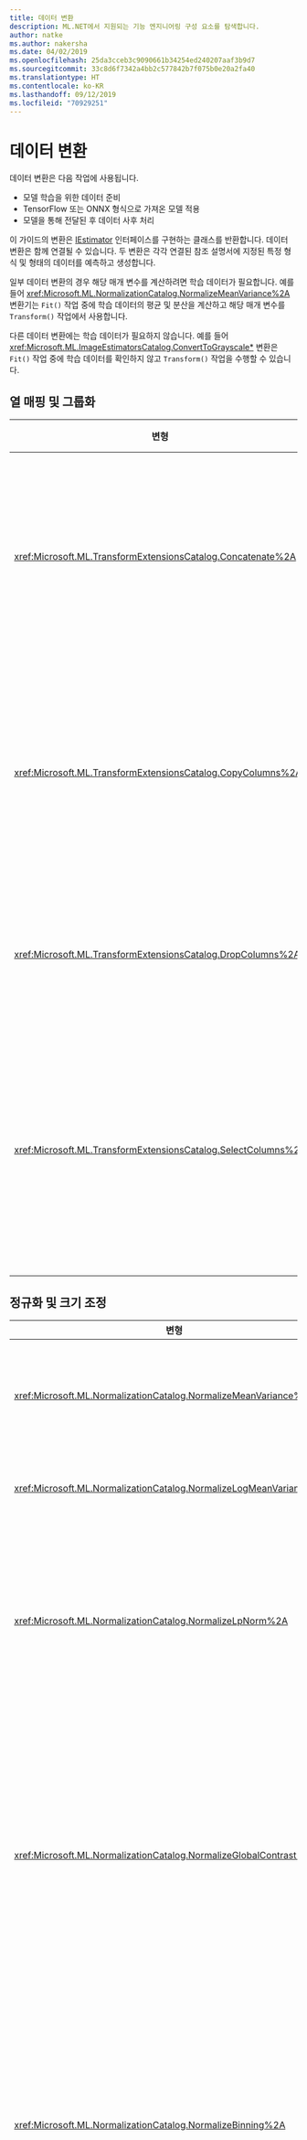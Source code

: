 ```yaml
---
title: 데이터 변환
description: ML.NET에서 지원되는 기능 엔지니어링 구성 요소를 탐색합니다.
author: natke
ms.author: nakersha
ms.date: 04/02/2019
ms.openlocfilehash: 25da3cceb3c9090661b34254ed240207aaf3b9d7
ms.sourcegitcommit: 33c8d6f7342a4bb2c577842b7f075b0e20a2fa40
ms.translationtype: HT
ms.contentlocale: ko-KR
ms.lasthandoff: 09/12/2019
ms.locfileid: "70929251"
---
```

# <a name="data-transformations"></a>데이터 변환

데이터 변환은 다음 작업에 사용됩니다.

- 모델 학습을 위한 데이터 준비
- TensorFlow 또는 ONNX 형식으로 가져온 모델 적용
- 모델을 통해 전달된 후 데이터 사후 처리

이 가이드의 변환은 [IEstimator](xref:Microsoft.ML.IEstimator%601) 인터페이스를 구현하는 클래스를 반환합니다. 데이터 변환은 함께 연결될 수 있습니다. 두 변환은 각각 연결된 참조 설명서에 지정된 특정 형식 및 형태의 데이터를 예측하고 생성합니다.

일부 데이터 변환의 경우 해당 매개 변수를 계산하려면 학습 데이터가 필요합니다. 예를 들어 <xref:Microsoft.ML.NormalizationCatalog.NormalizeMeanVariance%2A> 변환기는 `Fit()` 작업 중에 학습 데이터의 평균 및 분산을 계산하고 해당 매개 변수를 `Transform()` 작업에서 사용합니다. 

다른 데이터 변환에는 학습 데이터가 필요하지 않습니다. 예를 들어 <xref:Microsoft.ML.ImageEstimatorsCatalog.ConvertToGrayscale*> 변환은 `Fit()` 작업 중에 학습 데이터를 확인하지 않고 `Transform()` 작업을 수행할 수 있습니다.

## <a name="column-mapping-and-grouping"></a>열 매핑 및 그룹화

| 변형 | 정의 |
| --- | --- |
| <xref:Microsoft.ML.TransformExtensionsCatalog.Concatenate%2A> | 새 출력 열에 하나 이상의 입력 열 연결 |
| <xref:Microsoft.ML.TransformExtensionsCatalog.CopyColumns%2A> | 하나 이상의 입력 열 복사 및 이름 바꾸기 |
| <xref:Microsoft.ML.TransformExtensionsCatalog.DropColumns%2A> | 하나 이상의 입력 열 삭제 |
| <xref:Microsoft.ML.TransformExtensionsCatalog.SelectColumns%2A> | 입력 데이터에서 유지할 하나 이상의 열 선택 |

## <a name="normalization-and-scaling"></a>정규화 및 크기 조정

| 변형 | 정의 |
| --- | --- |
| <xref:Microsoft.ML.NormalizationCatalog.NormalizeMeanVariance%2A> | 학습 데이터의 평균을 빼고 학습 데이터의 차이로 나누기 |
| <xref:Microsoft.ML.NormalizationCatalog.NormalizeLogMeanVariance%2A> | 학습 데이터의 로그를 기반으로 정규화 |
| <xref:Microsoft.ML.NormalizationCatalog.NormalizeLpNorm%2A> | [lp-norm](https://en.wikipedia.org/wiki/Lp_space#The_p-norm_in_finite_dimensions)으로 입력 벡터 크기 조정. 여기서 p는 1, 2 또는 무한대입니다. 기본값 l2(유클리드 거리)로 설정 |
| <xref:Microsoft.ML.NormalizationCatalog.NormalizeGlobalContrast%2A> | 행 데이터의 평균을 빼서 행에 있는 각 값의 크기를 조정하고, 표준 편차 또는 l2-norm(행 데이터)으로 나누고, 구성 가능한 배율(기본값 2) 곱하기 |
| <xref:Microsoft.ML.NormalizationCatalog.NormalizeBinning%2A> | bin 인덱스에 입력 값을 할당하고 bin 수로 나누어 0과 1 사이 float 값을 생성합니다. bin 경계는 여러 bin에 학습 데이터를 균등하게 분배하도록 계산됨 |
| <xref:Microsoft.ML.NormalizationCatalog.NormalizeSupervisedBinning%2A> | 레이블 열에 대한 상관 관계에 따라 bin에 입력 값 할당 |
| <xref:Microsoft.ML.NormalizationCatalog.NormalizeMinMax%2A> | 학습 데이터에서 최솟값과 최댓값의 차이로 입력 크기 조정 |

## <a name="conversions-between-data-types"></a>데이터 형식 간 변환

| 변형 | 정의 |
| --- | --- |
| <xref:Microsoft.ML.ConversionsExtensionsCatalog.ConvertType%2A> | 입력 열 형식을 새 형식으로 변환 |
| <xref:Microsoft.ML.ConversionsExtensionsCatalog.MapValue*> | 제공된 매핑 사전을 기반으로 키(범주)에 값 매핑 |
| <xref:Microsoft.ML.ConversionsExtensionsCatalog.MapValueToKey*> | 입력 데이터에서 매핑을 만들어 키(범주)에 값 매핑 |
| <xref:Microsoft.ML.ConversionsExtensionsCatalog.MapKeyToValue*> | 키를 다시 원래 값으로 변환 |
| <xref:Microsoft.ML.ConversionsExtensionsCatalog.MapKeyToVector*> | 키를 다시 원래 값의 벡터로 변환 |
| <xref:Microsoft.ML.ConversionsCatalog.MapKeyToBinaryVector*> | 키를 다시 원래 값의 이진 벡터로 변환 |
| <xref:Microsoft.ML.ConversionsExtensionsCatalog.Hash*> | 입력 열에서 값 해시 |

## <a name="text-transformations"></a>텍스트 변환

| 변형 | 정의 |
| --- | --- |
| <xref:Microsoft.ML.TextCatalog.FeaturizeText*> | 텍스트 열을 정규화된 ngrams 및 char-grams 수의 float 배열로 변환 | 
| <xref:Microsoft.ML.TextCatalog.TokenizeIntoWords*> | 하나 이상의 텍스트 열을 개별 단어로 분할 |
| <xref:Microsoft.ML.TextCatalog.TokenizeIntoCharactersAsKeys*> | 토픽 세트에서 하나 이상의 텍스트 열을 개별 문자 float로 분할 |
| <xref:Microsoft.ML.TextCatalog.NormalizeText*> | 대/소문자 변경, 분음 부호, 문장 부호 및 숫자 제거 |
| <xref:Microsoft.ML.TextCatalog.ProduceNgrams*> | 텍스트 열을 ngrams 개수 모음(연속 단어의 시퀀스)으로 변환|
| <xref:Microsoft.ML.TextCatalog.ProduceWordBags*> | 텍스트 열을 ngrams 벡터 개수 모음으로 변환 |
| <xref:Microsoft.ML.TextCatalog.ProduceHashedNgrams*> | 텍스트 열을 해시된 ngram 개수 벡터로 변환 |
| <xref:Microsoft.ML.TextCatalog.ProduceHashedWordBags*> | 텍스트 열을 해시된 ngram 개수 모음으로 변환 |
| <xref:Microsoft.ML.TextCatalog.RemoveDefaultStopWords*>  | 입력 열에서 지정된 언어의 기본 중지 단어 제거 |
| <xref:Microsoft.ML.TextCatalog.RemoveStopWords*> | 입력 열에서 지정된 중지 단어 제거 |
| <xref:Microsoft.ML.TextCatalog.LatentDirichletAllocation*> | 토픽 세트에서 문서(float 벡터로 표시됨)를 float 벡터로 변환 |
| <xref:Microsoft.ML.TextCatalog.ApplyWordEmbedding*> | 미리 학습된 모델을 사용하여 텍스트 토큰의 벡터를 문장 벡터로 변환 |

## <a name="image-transformations"></a>이미지 변환

| 변형 | 정의 |
| --- | --- |
| <xref:Microsoft.ML.ImageEstimatorsCatalog.ConvertToGrayscale*> | 이미지를 회색조로 변환 |
| <xref:Microsoft.ML.ImageEstimatorsCatalog.ConvertToImage*> | 픽셀의 벡터를 <xref:Microsoft.ML.Transforms.Image.ImageDataViewType>으로 변환 |
| <xref:Microsoft.ML.ImageEstimatorsCatalog.ExtractPixels*> | 입력 이미지의 벡터를 숫자의 벡터로 변환 |
| <xref:Microsoft.ML.ImageEstimatorsCatalog.LoadImages*> | 폴더에서 메모리로 이미지 로드 |
| <xref:Microsoft.ML.ImageEstimatorsCatalog.ResizeImages*> | 이미지 크기 조정 |
| <xref:Microsoft.ML.OnnxCatalog.DnnFeaturizeImage*> | 미리 학습된 심층 신경망(DNN) 모델을 적용하여 입력 이미지를 기능 벡터로 변환 |

## <a name="categorical-data-transformations"></a>범주별 데이터 변환

| 변형 | 정의 |
| --- | --- |
| <xref:Microsoft.ML.CategoricalCatalog.OneHotEncoding*> | 하나 이상의 텍스트 열을 [원 핫(one-hot)](https://en.wikipedia.org/wiki/One-hot) 인코딩된 벡터로 변환 |
| <xref:Microsoft.ML.CategoricalCatalog.OneHotHashEncoding*> | 하나 이상의 텍스트 열을 해시 기반 원 핫(one-hot) 인코딩된 벡터로 변환 |

## <a name="time-series-data-transformations"></a>시계열 데이터 변환

| 변형 | 정의 |
| --- | --- |
| <xref:Microsoft.ML.TimeSeriesCatalog.DetectAnomalyBySrCnn*> | SR(Spectral Residual) 알고리즘을 사용하여 입력 시계열 데이터에서 변칙 검색 |
| <xref:Microsoft.ML.TimeSeriesCatalog.DetectChangePointBySsa*> | 단일 스펙트럼 분석(SSA)을 사용하여 시계열 데이터에서 변경점 검색 |
| <xref:Microsoft.ML.TimeSeriesCatalog.DetectIidChangePoint*> | 적응 커널 밀도 예측 및 마팅게일(martingale) 점수를 사용하여 개별적으로 동일하게 배포된(IID) 시계열 데이터에서 변경점 검색 |
| <xref:Microsoft.ML.TimeSeriesCatalog.ForecastBySsa*> | 단일 스펙트럼 분석(SSA)을 사용하여 시계열 데이터 예측 |
| <xref:Microsoft.ML.TimeSeriesCatalog.DetectSpikeBySsa*> | 단일 스펙트럼 분석(SSA)을 사용하여 시계열 데이터에서 급증 검색 |
| <xref:Microsoft.ML.TimeSeriesCatalog.DetectIidSpike*> | 적응 커널 밀도 예측 및 마팅게일(martingale) 점수를 사용하여 개별적으로 동일하게 배포된(IID) 시계열 데이터에서 급증 검색 |

## <a name="missing-values"></a>누락 값

| 변형 | 정의 |
| --- | --- |
| <xref:Microsoft.ML.ExtensionsCatalog.IndicateMissingValues*> | 새 부울 출력 열 만들기. 이 열의 값은 입력 열의 값이 누락된 경우 true입니다. |
| <xref:Microsoft.ML.ExtensionsCatalog.ReplaceMissingValues*> | 새 출력 열 만들기. 이 열의 값은 입력 열에 값이 없는 경우 기본값으로 설정되고, 이외의 경우에는 해당 값으로 설정됩니다. |

## <a name="feature-selection"></a>기능 선택

| 변형 | 정의 |
| --- | --- |
| <xref:Microsoft.ML.FeatureSelectionCatalog.SelectFeaturesBasedOnCount*> | 기본값이 아닌 값이 임계값보다 큰 기능 선택 |
| <xref:Microsoft.ML.FeatureSelectionCatalog.SelectFeaturesBasedOnMutualInformation*> | 레이블 열의 데이터가 종속성이 가장 높은 기능 선택 |

## <a name="feature-transformations"></a>기능 변환

| 변형 | 정의 |
| --- | --- |
| <xref:Microsoft.ML.KernelExpansionCatalog.ApproximatedKernelMap*> | 기능을 선형 알고리즘의 입력으로 사용할 수 있도록 내부 제품에서 커널 함수에 가까운 낮은 차원 기능 영역에 각 입력 벡터를 매핑 |
| <xref:Microsoft.ML.PcaCatalog.ProjectToPrincipalComponents*> | 보안 주체 구성 요소 분석 알고리즘을 적용하여 입력 기능 벡터의 차원 줄이기 |

## <a name="explainability-transformations"></a>설명 가능성 변환

| 변형 | 정의 |
| --- | --- |
| <xref:Microsoft.ML.ExplainabilityCatalog.CalculateFeatureContribution*> | 기능 벡터의 각 요소에 대한 기여 점수 계산 |

## <a name="calibration-transformations"></a>보정 변환

| 변형 | 정의 |
| --- | --- |
|<xref:Microsoft.ML.BinaryClassificationCatalog.CalibratorsCatalog.Platt%28System.String%2CSystem.String%2CSystem.String%29> | 학습 데이터를 사용하여 추정한 매개 변수가 있는 로지스틱 회귀 분석을 사용하여 이진 분류자 원시 점수를 클래스 확률로 변환 |
| <xref:Microsoft.ML.BinaryClassificationCatalog.CalibratorsCatalog.Platt%28System.Double%2CSystem.Double%2CSystem.String%29> | 고정 매개 변수가 있는 로지스틱 회귀 분석을 사용하여 이진 분류자 원시 점수를 클래스 확률로 변환 |
| <xref:Microsoft.ML.BinaryClassificationCatalog.CalibratorsCatalog.Naive*> | Bin에 점수를 할당하고 bin 간 분포를 기준으로 확률을 계산하여 이진 분류자 원시 점수를 클래스 확률로 변환 |
| <xref:Microsoft.ML.BinaryClassificationCatalog.CalibratorsCatalog.Isotonic*> | 점수를 bin에 할당하여 이진 분류자 원시 점수를 클래스 확률로 변환합니다. 여기서 경계 위치와 bin 크기는 학습 데이터를 사용하여 추정함  |

## <a name="deep-learning-transformations"></a>딥 러닝 변환

| 변형 | 정의 |
| --- | --- |
| <xref:Microsoft.ML.OnnxCatalog.ApplyOnnxModel*> | 가져온 ONNX 모델을 사용하여 입력 데이터 변환 |
| <xref:Microsoft.ML.TensorflowCatalog.LoadTensorFlowModel*> | 가져온 TensorFlow 모델을 사용하여 입력 데이터 변환 |

## <a name="custom-transformations"></a>사용자 지정 변환

| 변형 | 정의 |
| --- | --- |
| <xref:Microsoft.ML.CustomMappingCatalog.CustomMapping*> | 사용자 정의 매핑을 사용하여 기존 열을 새 열로 변환 |
